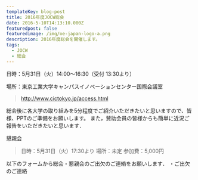 ```yaml
---
templateKey: blog-post
title: 2016年度JOCW総会
date: 2016-5-10T14:13:10.000Z
featuredpost: false
featuredimage: /img/oe-japan-logo-a.png
description: 2016年度総会を開催します。
tags:
  - JOCW
  - 総会
---
```

日時：5月31日（火）14:00〜16:30（受付 13:30より）

場所：東京工業大学キャンパスイノベーションセンター国際会議室

> http://www.cictokyo.jp/access.html

総会後に各大学の取り組みを5分程度でご紹介いただきたいと思いますので、皆様、PPTのご準備をお願いします。
また，賛助会員の皆様からも簡単に近況ご報告をいただきたいと思います．

懇親会
> 日時：5月31日（火）17:30より
> 場所：未定
> 参加費：5,000円

以下のフォームから総会・懇親会のご出欠のご連絡をお願いします．
・ご出欠のご連絡